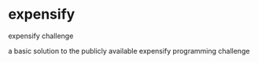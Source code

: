 expensify
=========

expensify challenge


a basic solution to the publicly available expensify programming challenge
